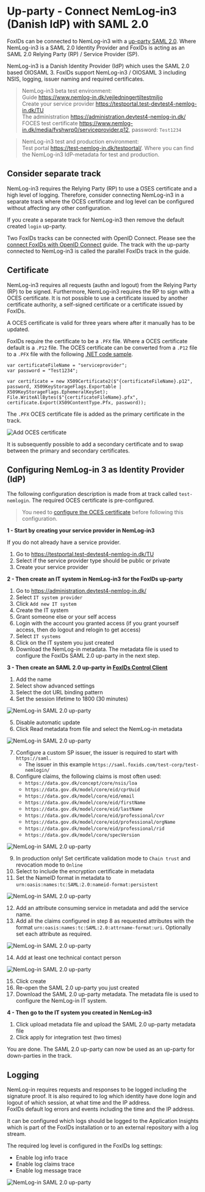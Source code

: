 # Up-party - Connect NemLog-in3 (Danish IdP) with SAML 2.0

FoxIDs can be connected to NemLog-in3 with a [up-party SAML 2.0](up-party-saml-2.0.md). Where NemLog-in3 is a SAML 2.0 Identity Provider and FoxIDs is acting as an SAML 2.0 Relying Party (RP) / Service Provider (SP).

NemLog-in3 is a Danish Identity Provider (IdP) which uses the SAML 2.0 based OIOSAML 3. FoxIDs support NemLog-in3 / OIOSAML 3 including NSIS, logging, issuer naming and required certificates.

> NemLog-in3 beta test environment:  
> Guide https://www.nemlog-in.dk/vejledningertiltestmiljo  
> Create your service provider https://testportal.test-devtest4-nemlog-in.dk/TU  
> The administration https://administration.devtest4-nemlog-in.dk/
> FOCES test certificate https://www.nemlog-in.dk/media/fvshwrp0/serviceprovider.p12, password: `Test1234`

> NemLog-in3 test and production environment:  
> Test portal https://test-nemlog-in.dk/testportal/. Where you can find the NemLog-in3 IdP-metadata for test and production.


## Consider separate track

NemLog-in3 requires the Relying Party (RP) to use a OSES certificate and a high level of logging. Therefore, consider connecting NemLog-in3 in a separate track where the OCES certificate and log level can be configured without affecting any other configuration.

If you create a separate track for NemLog-in3 then remove the default created `login` up-party.

Two FoxIDs tracks can be connected with OpenID Connect. Please see the [connect FoxIDs with OpenID Connect](up-party-howto-oidc-foxids.md) guide. The track with the up-party connected to NemLog-in3 is called the parallel FoxIDs track in the guide.

## Certificate

NemLog-in3 requires all requests (authn and logout) from the Relying Party (RP) to be signed. Furthermore, NemLog-in3 requires the RP to sign with a OCES certificate. It is not possible to use a certificate issued by another certificate authority, a self-signed certificate or a certificate issued by FoxIDs.

A OCES certificate is valid for three years where after it manually has to be updated.

FoxIDs require the certificate to be a `.PFX` file. Where a OCES certificate default is a `.P12` file. The OCES certificate can be converted from a `.P12` file to a `.PFX` file with the following [.NET code sample](https://github.com/ITfoxtec/FoxIDs/tree/master/tools/FoxIDs.ConvertCertificateTool). 

    var certificateFileName = "serviceprovider";
    var password = "Test1234";

    var certificate = new X509Certificate2($"{certificateFileName}.p12", password, X509KeyStorageFlags.Exportable | X509KeyStorageFlags.EphemeralKeySet);
    File.WriteAllBytes($"{certificateFileName}.pfx", certificate.Export(X509ContentType.Pfx, password));

The `.PFX` OCES certificate file is added as the primary certificate in the track.

![Add OCES certificate](images/howto-saml-nemlogin3-certificate.png)

It is subsequently possible to add a secondary certificate and to swap between the primary and secondary certificates.

## Configuring NemLog-in 3 as Identity Provider (IdP)

The following configuration description is made from at track called `test-nemlogin`. The required OCES certificate is pre-configured. 

> You need to [configure the OCES certificate](#certificate) before following this configuration.

**1 - Start by creating your service provider in NemLog-in3**

If you do not already have a service provider.

 1. Go to https://testportal.test-devtest4-nemlog-in.dk/TU
 2. Select if the service provider type should be public or private
 3. Create your service provider 

 **2 - Then create an IT system in NemLog-in3 for the FoxIDs up-party**

  1. Go to https://administration.devtest4-nemlog-in.dk/
  2. Select `IT system provider`
  3. Click `Add new IT system`
  4. Create the IT system
  5. Grant someone else or your self access 
  6. Login with the account you granted access (if you grant yourself access, then do logout and relogin to get access)
  7. Select `IT systems`
  8. Click on the IT system you just created
  9. Download the NemLog-in metadata. The metadata file is used to configure the FoxIDs SAML 2.0 up-party in the next step.

**3 - Then create an SAML 2.0 up-party in [FoxIDs Control Client](control.md#foxids-control-client)**

 1. Add the name
 2. Select show advanced settings
 3. Select the dot URL binding pattern
 4. Set the session lifetime to 1800 (30 minutes)

 ![NemLog-in SAML 2.0 up-party](images/howto-saml-nemlogin3-up-top.png)

 5. Disable automatic update
 6. Click Read metadata from file and select the NemLog-in metadata

 ![NemLog-in SAML 2.0 up-party](images/howto-saml-nemlogin3-up-read-metadata.png)

 7. Configure a custom SP issuer, the issuer is required to start with `https://saml.`
    - The issuer in this example `https://saml.foxids.com/test-corp/test-nemlogin/`
 8. Configure claims, the following claims is most often used:
    - `https://data.gov.dk/concept/core/nsis/loa`
    - `https://data.gov.dk/model/core/eid/cprUuid`
    - `https://data.gov.dk/model/core/eid/email`
    - `https://data.gov.dk/model/core/eid/firstName`
    - `https://data.gov.dk/model/core/eid/lastName`
    - `https://data.gov.dk/model/core/eid/professional/cvr`
    - `https://data.gov.dk/model/core/eid/professional/orgName`
    - `https://data.gov.dk/model/core/eid/professional/rid`
    - `https://data.gov.dk/model/core/specVersion`

 ![NemLog-in SAML 2.0 up-party](images/howto-saml-nemlogin3-up-claims.png)

 9. In production only! Set certificate validation mode to `Chain trust` and revocation mode to `Online`
 10. Select to include the encryption certificate in metadata
 11. Set the NameID format in metadata to `urn:oasis:names:tc:SAML:2.0:nameid-format:persistent`

 ![NemLog-in SAML 2.0 up-party](images/howto-saml-nemlogin3-up-nameidformat.png)

 12. Add an attribute consuming service in metadata and add the service name.
 13. Add all the claims configured in step 8 as requested attributes with the format `urn:oasis:names:tc:SAML:2.0:attrname-format:uri`. Optionally set each attribute as required.

 ![NemLog-in SAML 2.0 up-party](images/howto-saml-nemlogin3-up-attributes.png)

 14. Add at least one technical contact person
 
 ![NemLog-in SAML 2.0 up-party](images/howto-saml-nemlogin3-up-contact.png)

 15. Click create
 16. Re-open the SAML 2.0 up-party you just created
 17. Download the SAML 2.0 up-party metadata. The metadata file is used to configure the NemLog-in IT system.
 
 **4 - Then go to the IT system you created in NemLog-in3**

  1. Click upload metadata file and upload the SAML 2.0 up-party metadata file
  2. Click apply for integration test (two times)

You are done. The SAML 2.0 up-party can now be used as an up-party for down-parties in the track.

## Logging

NemLog-in requires requests and responses to be logged including the signature proof. It is also required to log which identity have done login and logout of which session, at what time and the IP address.  
FoxIDs default log errors and events including the time and the IP address.

It can be configured which logs should be logged to the Application Insights which is part of the FoxIDs installation or to an external repository with a log stream.

The required log level is configured in the FoxIDs log settings:

 - Enable log info trace
 - Enable log claims trace
 - Enable log message trace

![NemLog-in SAML 2.0 up-party](images/howto-saml-nemlogin3-log.png)
